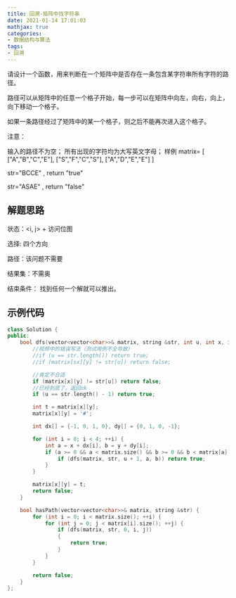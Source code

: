 ```yaml
---
title: 回溯-矩阵中找字符串
date: 2021-01-14 17:01:03
mathjax: true
categories:
- 数据结构与算法
tags: 
- 回溯
---
```


请设计一个函数，用来判断在一个矩阵中是否存在一条包含某字符串所有字符的路径。

路径可以从矩阵中的任意一个格子开始，每一步可以在矩阵中向左，向右，向上，向下移动一个格子。

如果一条路径经过了矩阵中的某一个格子，则之后不能再次进入这个格子。

注意：

输入的路径不为空；
所有出现的字符均为大写英文字母；
样例
matrix=
[
["A","B","C","E"],
["S","F","C","S"],
["A","D","E","E"]
]

str="BCCE" , return "true"

str="ASAE" , return "false"

## 解题思路

状态：<i, j> + 访问位图

选择: 四个方向

路径：该问题不需要

结果集：不需奥

结束条件： 找到任何一个解就可以推出。

## 示例代码

```cpp
class Solution {
public:
    bool dfs(vector<vector<char>>& matrix, string &str, int u, int x, int y) {
        //视频中的错误写法（测试用例不全导致）
        //if (u == str.length()) return true;
        //if (matrix[sx][y] != str[u]) return false;

        //肯定不合适
        if (matrix[x][y] != str[u]) return false;
        //已经到底了，返回ok
        if (u == str.length() - 1) return true; 

        int t = matrix[x][y];
        matrix[x][y] = '#';

        int dx[] = {-1, 0, 1, 0}, dy[] = {0, 1, 0, -1};

        for (int i = 0; i < 4; ++i) {
            int a = x + dx[i], b = y + dy[i];
            if (a >= 0 && a < matrix.size() && b >= 0 && b < matrix[a].size()) {
                if (dfs(matrix, str, u + 1, a, b)) return true;
            }
        }

        matrix[x][y] = t;
        return false;
    }

    bool hasPath(vector<vector<char>>& matrix, string &str) {
        for (int i = 0; i < matrix.size(); ++i) {
            for (int j = 0; j < matrix[i].size(); ++j) {
                if (dfs(matrix, str, 0, i, j))
                {
                    return true;
                }
            }
        }

        return false;
    }
};

```

